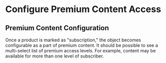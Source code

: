 # Configure Premium Content Access #

## Premium Content Configuration ##

Once a product is marked as "subscription," the object becomes configurable as a part of premium content. It should be possible to see a multi-select list of premium access levels. For example, content may be available for more than one level of subscriber.

